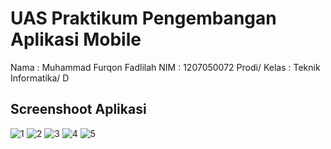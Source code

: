 # UAS Praktikum Pengembangan Aplikasi Mobile 

Nama          : Muhammad Furqon Fadlilah
NIM           : 1207050072
Prodi/ Kelas  : Teknik Informatika/ D

## Screenshoot Aplikasi
![1](https://user-images.githubusercontent.com/78301902/209793964-5834af68-0c6b-4336-a96a-7815206cc542.jpg)
![2](https://user-images.githubusercontent.com/78301902/209793974-e9be48c2-8cca-40de-93b9-8120d9e8d92c.jpg)
![3](https://user-images.githubusercontent.com/78301902/209793979-96776c78-55bd-4057-9b47-1e99dcdbb025.jpg)
![4](https://user-images.githubusercontent.com/78301902/209793987-cdbe2616-6df8-4d97-adfe-8e116532a47f.jpg)
![5](https://user-images.githubusercontent.com/78301902/209793991-b34eb076-2c90-4281-ba43-76e02d479d82.jpg)


